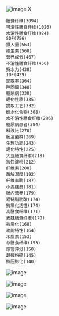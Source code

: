 ![image](https://user-images.githubusercontent.com/2363295/173907608-055c6231-8e4b-439d-aab6-2c83678d1d2c.png)
X

    膳食纤维(3094)
    可溶性膳食纤维(1026)
    水溶性膳食纤维(924)
    SDF(756)
    摄入量(563)
    维生素(560)
    营养成分(467)
    不溶性膳食纤维(456)
    持水力(438)
    IDF(429)
    提取率(364)
    胆固醇(348)
    糖尿病(338)
    理化性质(335)
    提取工艺(332)
    碳水化合物(308)
    水不溶性膳食纤维(296)
    糖尿病患者(284)
    料液比(270)
    肠道菌群(269)
    生理功能(243)
    理化特性(225)
    大豆膳食纤维(218)
    抗性淀粉(212)
    纤维素(200)
    酶解温度(192)
    纤维素酶(187)
    小麦麸皮(181)
    肠内营养(179)
    短链脂肪酸(174)
    抗氧化活性(174)
    高膳食纤维(171)
    麦麸膳食纤维(170)
    抗氧化(168)
    功能特性(164)
    木质素(153)
    总膳食纤维(153)
    感官评分(150)
    超微粉碎(145)
    挤压膨化(140)
![image](https://user-images.githubusercontent.com/2363295/173907236-0dc38e46-ef64-456b-ae46-35b1f7867187.png)



![image](https://user-images.githubusercontent.com/2363295/173907484-db38c912-5eb7-4846-8747-b27cbc166bcb.png)



![image](https://user-images.githubusercontent.com/2363295/173908143-9aaad398-d59f-4110-9ced-90e6da63ef37.png)


![image](https://user-images.githubusercontent.com/2363295/173910066-18acf630-7e76-4b47-be28-7c09679f682d.png)


